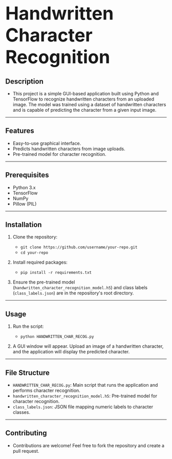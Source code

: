 # <span style="font-size: 2em; font-weight: bold;">Handwritten Character Recognition</span>

## **Description**
- This project is a simple GUI-based application built using Python and TensorFlow to recognize handwritten characters from an uploaded image. The model was trained using a dataset of handwritten characters and is capable of predicting the character from a given input image.

---

## **Features**
- Easy-to-use graphical interface.
- Predicts handwritten characters from image uploads.
- Pre-trained model for character recognition.

---

## **Prerequisites**
- Python 3.x
- TensorFlow
- NumPy
- Pillow (PIL)

---

## **Installation**
1. Clone the repository:
   - `git clone https://github.com/username/your-repo.git`
   - `cd your-repo`

2. Install required packages:
   - `pip install -r requirements.txt`

3. Ensure the pre-trained model (`handwritten_character_recognition_model.h5`) and class labels (`class_labels.json`) are in the repository's root directory.

---

## **Usage**
1. Run the script:
   - `python HANDWRITTEN_CHAR_RECOG.py`

2. A GUI window will appear. Upload an image of a handwritten character, and the application will display the predicted character.

---

## **File Structure**
- `HANDWRITTEN_CHAR_RECOG.py`: Main script that runs the application and performs character recognition.
- `handwritten_character_recognition_model.h5`: Pre-trained model for character recognition.
- `class_labels.json`: JSON file mapping numeric labels to character classes.

---

## **Contributing**
- Contributions are welcome! Feel free to fork the repository and create a pull request.


